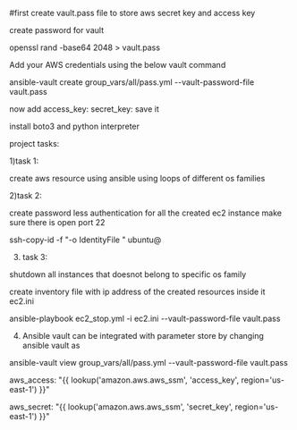 #first create vault.pass file to store aws secret key and access key

create password for vault

openssl rand -base64 2048 > vault.pass

Add your AWS credentials using the below vault command

ansible-vault create group_vars/all/pass.yml --vault-password-file vault.pass

now add
access_key:
secret_key:
save it

install boto3 and python interpreter

project tasks:

1)task 1:

create aws resource using ansible using loops of different os families

2)task 2:


create password less authentication for all the created ec2 instance make sure there is open port 22

ssh-copy-id -f "-o IdentityFile <PATH TO PEM FILE>" ubuntu@<INSTANCE-PUBLIC-IP>

3) task 3:

shutdown all instances that doesnot belong to specific os family

create inventory file with ip address of the created resources inside it ec2.ini

ansible-playbook ec2_stop.yml -i ec2.ini --vault-password-file vault.pass

4) Ansible vault can be integrated with parameter store by changing ansible vault as

ansible-vault view group_vars/all/pass.yml --vault-password-file vault.pass


aws_access:  "{{ lookup('amazon.aws.aws_ssm', 'access_key', region='us-east-1') }}"

aws_secret:  "{{ lookup('amazon.aws.aws_ssm', 'secret_key', region='us-east-1') }}"

